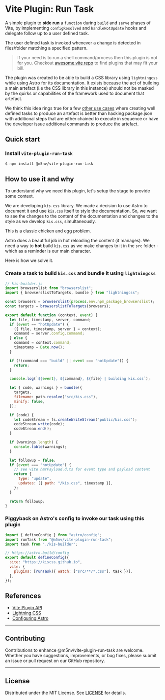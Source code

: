 # Vite Plugin: Run Task

A simple plugin to **side run** a `function` during `build` and `serve` phases
of Vite, by implementing `configResolved` and `handleHotUpdate` hooks and
delegate follow up to a user defined task.

The user defined task is invoked whenever a change is detected in files/folder
matching a specified pattern.

> If your need is to run a shell command/process then this plugin is not for
> you. Checkout [awesome vite repo][1.1] to find plugins that may fit your bill.

The plugin was created to be able to build a CSS library using `lightningcss`
while using Astro for its documentation. It exists because the act of building a
main artefact (i.e the CSS library in this instance) should not be masked by the
quirks or capabilities of the framework used to document that artefact.

We think this idea rings true for a few [other use cases][1.2] where creating
well defined tasks to produce an artefact is better than hacking package.json
with additional steps that are either chained to execute in sequence or have the
developer issue additional commands to produce the artefact.

## Quick start

### Install `vite-plugin-run-task`

```bash
$ npm install @m5nv/vite-plugin-run-task
```

## How to use it and why

To understand why we need this plugin, let's setup the stage to provide some
context.

We are developing `kis.css` library. We made a decision to use Astro to document
it and use `kis.css` itself to style the documentation. So, we want to see the
changes to the content of the documentation and changes to the style as we
develop `kis.css`, simultaneously.

This is a classic chicken and egg problem.

Astro does a beautiful job in hot reloading the content (it manages). We need a
way to **hot** build `kis.css` as we make changes to it in the `src` folder -
which as a reminder is our main character.

Here is how we solve it.

### Create a task to build `kis.css` and bundle it using `lightningcss`

```js
// kis-builder.js
import browserslist from "browserslist";
import { browserslistToTargets, bundle } from "lightningcss";

const browsers = browserslist(process.env.npm_package_browserslist);
const targets = browserslistToTargets(browsers);

export default function (context, event) {
  let file, timestamp, server, command;
  if (event == "hotUpdate") {
    ({ file, timestamp, server } = context);
    command = server.config.command;
  } else {
    command = context.command;
    timestamp = Date.now();
  }

  if (!(command === "build" || event === "hotUpdate")) {
    return;
  }

  console.log(`${event}, ${command}, ${file} | building kis.css`);

  let { code, warnings } = bundle({
    targets,
    filename: path.resolve("src/kis.css"),
    minify: false,
  });

  if (code) {
    let codeStream = fs.createWriteStream("public/kis.css");
    codeStream.write(code);
    codeStream.end();
  }

  if (warnings.length) {
    console.table(warnings);
  }

  let followup = false;
  if (event === "hotUpdate") {
    // see vite hmrPayload.d.ts for event type and payload content
    return {
      type: "update",
      updates: [{ path: "/kis.css", timestamp }],
    };
  }

  return followup;
}
```

### Piggyback on Astro's config to invoke our task using this plugin

```js
import { defineConfig } from "astro/config";
import runTask from "@m5nv/vite-plugin-run-task";
import task from "./kis-builder";

// https://astro.build/config
export default defineConfig({
  site: "https://kiscss.github.io",
  vite: {
    plugins: [runTask({ watch: ["src/**/*.css"], task })],
  },
});
```

## References

<!-- referenced -->

[1.1]: <https://github.com/vitejs/awesome-vite#plugins> (Awesome Vite)
[1.2]: <https://github.com/vitejs/vite/discussions/8364> (Issue, unresolved - plugin to hot reload static assets)

<!-- unreferenced -->

- [Vite Plugin API](https://vitejs.dev/guide/api-plugin.html)
- [Lightning CSS](https://lightningcss.dev/bundling.html)
- [Configuring Astro](https://docs.astro.build/en/guides/configuring-astro/)

---

## Contributing

Contributions to enhance @m5nv/vite-plugin-run-task are welcome. Whether you
have suggestions, improvements, or bug fixes, please submit an issue or pull
request on our GitHub repository.

---

## License

Distributed under the MIT License. See [LICENSE](../LICENSE) for details.
